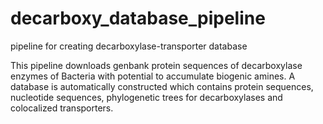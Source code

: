 # decarboxy_database_pipeline
pipeline for creating decarboxylase-transporter database

This pipeline downloads genbank protein sequences of decarboxylase enzymes of Bacteria with potential to accumulate biogenic amines. A database is automatically constructed which contains protein sequences, nucleotide sequences, phylogenetic trees for decarboxylases and colocalized transporters.
